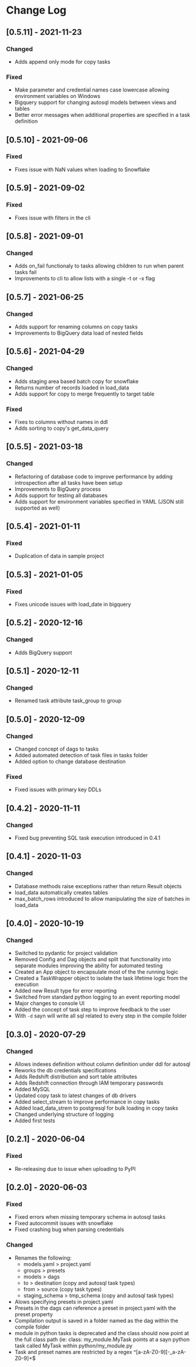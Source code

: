 # Change Log

## [0.5.11] - 2021-11-23

### Changed

- Adds append only mode for copy tasks

### Fixed

- Make parameter and credential names case lowercase allowing environment variables on Windows
- Bigquery support for changing autosql models between views and tables
- Better error messages when additional properties are specified in a task definition

## [0.5.10] - 2021-09-06

### Fixed

- Fixes issue with NaN values when loading to Snowflake

## [0.5.9] - 2021-09-02

### Fixed

- Fixes issue with filters in the cli

## [0.5.8] - 2021-09-01

### Changed

- Adds on_fail functionaly to tasks allowing children to run when parent tasks fail
- Improvements to cli to allow lists with a single -t or -x flag

## [0.5.7] - 2021-06-25

### Changed

- Adds support for renaming columns on copy tasks
- Improvements to BigQuery data load of nested fields

## [0.5.6] - 2021-04-29

### Changed

- Adds staging area based batch copy for snowflake
- Returns number of records loaded in load_data
- Adds support for copy to merge frequently to target table

### Fixed

- Fixes to columns without names in ddl
- Adds sorting to copy's get_data_query

## [0.5.5] - 2021-03-18

### Changed

- Refactoring of database code to improve performance by adding introspection
  after all tasks have been setup
- Improvements to BigQuery process
- Adds support for testing all databases
- Adds support for environment variables specified in YAML (JSON still supported as well)

## [0.5.4] - 2021-01-11

### Fixed

- Duplication of data in sample project

## [0.5.3] - 2021-01-05

### Fixed

- Fixes unicode issues with load_date in bigquery

## [0.5.2] - 2020-12-16

### Changed

- Adds BigQuery support

## [0.5.1] - 2020-12-11

### Changed

- Renamed task attribute task_group to group

## [0.5.0] - 2020-12-09

### Changed

- Changed concept of dags to tasks
- Added automated detection of task files in tasks folder
- Added option to change database destination

### Fixed

- Fixed issues with primary key DDLs

## [0.4.2] - 2020-11-11

### Changed

- Fixed bug preventing SQL task execution introduced in 0.4.1

## [0.4.1] - 2020-11-03

### Changed

- Database methods raise exceptions rather than return Result objects
- load_data automatically creates tables
- max_batch_rows introduced to allow manipulating the size of batches in load_data

## [0.4.0] - 2020-10-19

### Changed

- Switched to pydantic for project validation
- Removed Config and Dag objects and split that functionality into separate modules improving the ability for automated testing
- Created an App object to encapsulate most of the the running logic
- Created a TaskWrapper object to isolate the task lifetime logic from the execution
- Added new Result type for error reporting
- Switched from standard python logging to an event reporting model
- Major changes to console UI
- Added the concept of task step to improve feedback to the user
- With `-d` sayn will write all sql related to every step in the compile folder

## [0.3.0] - 2020-07-29

### Changed

- Allows indexes definition without column definition under ddl for autosql
- Reworks the db credentials specifications
- Adds Redshift distribution and sort table attributes
- Adds Redshift connection through IAM temporary passwords
- Added MySQL
- Updated copy task to latest changes of db drivers
- Added select_stream to improve performance in copy tasks
- Added load_data_strem to postgresql for bulk loading in copy tasks
- Changed underlying structure of logging
- Added first tests

## [0.2.1] - 2020-06-04

### Fixed

- Re-releasing due to issue when uploading to PyPI

## [0.2.0] - 2020-06-03

### Fixed

- Fixed errors when missing temporary schema in autosql tasks
- Fixed autocommit issues with snowflake
- Fixed crashing bug when parsing credentials

### Changed

- Renames the following:
  - models.yaml > project.yaml
  - groups > presets
  - models > dags
  - to > destination (copy and autosql task types)
  - from > source (copy task types)
  - staging_schema > tmp_schema (copy and autosql task types)
- Alows specifying presets in project.yaml
- Presets in the dags can reference a preset in project.yaml with the preset property
- Compilation output is saved in a folder named as the dag within the compile folder
- module in python tasks is deprecated and the class should now point at the full class path (ie: class: my_module.MyTask points at a sayn python task called MyTask within python/my_module.py
- Task and preset names are restricted by a regex ^[a-zA-Z0-9][-_a-zA-Z0-9]+$
